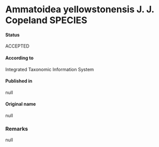 Ammatoidea yellowstonensis J. J. Copeland SPECIES
=======

#### Status
ACCEPTED

#### According to
Integrated Taxonomic Information System

#### Published in
null

#### Original name
null

### Remarks
null